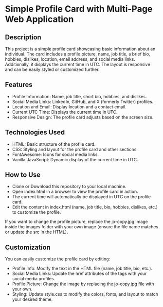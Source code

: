 # Simple Profile Card with Multi-Page Web Application
## Description

This project is a simple profile card showcasing basic information about an individual. The card includes a profile picture, name, job title, a brief bio, hobbies, dislikes, location, email address, and social media links. Additionally, it displays the current time in UTC. The layout is responsive and can be easily styled or customized further.

## Features

- Profile Information: Name, job title, short bio, hobbies, and dislikes.
- Social Media Links: LinkedIn, GitHub, and X (formerly Twitter) profiles.
- Location and Email: Display location and a contact email.
- Current UTC Time: Displays the current time in UTC.
- Responsive Design: The profile card adjusts based on the screen size.

## Technologies Used

- HTML: Basic structure of the profile card.
- CSS: Styling and layout for the profile card and other sections.
- FontAwesome: Icons for social media links.
- Vanilla JavaScript: Dynamic display of the current time in UTC.


## How to Use

- Clone or Download this repository to your local machine.
- Open index.html in a browser to view the profile card in action.
- The current time will automatically be displayed in UTC on the profile card.
- Edit the content in index.html (name, job title, bio, hobbies, dislikes, etc.) to customize the profile.

If you want to change the profile picture, replace the jo-copy.jpg image inside the images folder with your own image (ensure the file name matches or update the src in the HTML).



## Customization

You can easily customize the profile card by editing:

- Profile Info: Modify the text in the HTML file (name, job title, bio, etc.).
- Social Media Links: Update the href attributes of the <a> tags with your social media profiles.
- Profile Picture: Change the image by replacing the jo-copy.jpg file with your own.
- Styling: Update style.css to modify the colors, fonts, and layout to match your desired theme.












